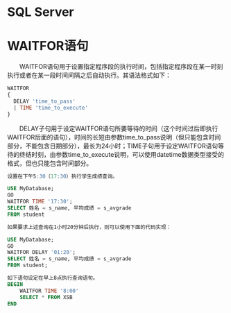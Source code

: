 # SQL Server

#  WAITFOR语句

　　WAITFOR语句用于设置指定程序段的执行时间，包括指定程序段在某一时刻执行或者在某一段时间间隔之后自动执行。其语法格式如下：

```sql
WAITFOR
{
  DELAY 'time_to_pass'
  | TIME 'time_to_execute'   
}
```

　　DELAY子句用于设定WAITFOR语句所要等待的时间（这个时间过后即执行WAITFOR后面的语句），时间的长短由参数time_to_pass说明（但只能包含时间部分，不能包含日期部分），最长为24小时；TIME子句用于设定WAITFOR语句等待的终结时刻，由参数time_to_execute说明，可以使用datetime数据类型接受的格式，但也只能包含时间部分。 


```sql
设置在下午5:30（17:30）执行学生成绩查询。

USE MyDatabase;
GO
WAITFOR TIME '17:30';
SELECT 姓名 = s_name, 平均成绩 = s_avgrade
FROM student

如果要求上述查询在1小时20分钟后执行，则可以使用下面的代码实现：

USE MyDatabase;
GO
WAITFOR DELAY '01:20';
SELECT 姓名 = s_name, 平均成绩 = s_avgrade
FROM student;
```

```sql
如下语句设定在早上8点执行查询语句。
BEGIN
	WAITFOR TIME '8:00'
	SELECT * FROM XSB
END
```

 